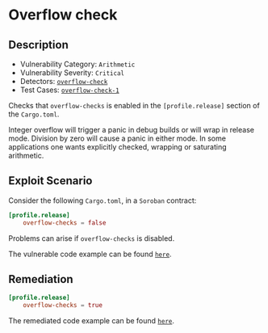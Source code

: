 # Overflow check

## Description

- Vulnerability Category: `Arithmetic`
- Vulnerability Severity: `Critical`
- Detectors: [`overflow-check`](https://github.com/CoinFabrik/scout-soroban/tree/main/detectors/overflow-check)
- Test Cases: [`overflow-check-1`](https://github.com/CoinFabrik/scout-soroban/tree/main/test-cases/overflow-check/overflow-check-1)

Checks that `overflow-checks` is enabled in the `[profile.release]` section of the `Cargo.toml`.

Integer overflow will trigger a panic in debug builds or will wrap in
release mode. Division by zero will cause a panic in either mode. In some applications one
wants explicitly checked, wrapping or saturating arithmetic.


## Exploit Scenario

Consider the following `Cargo.toml`, in a `Soroban` contract:

```toml
[profile.release]
    overflow-checks = false
```

Problems can arise if `overflow-checks` is disabled.

The vulnerable code example can be found [`here`](https://github.com/CoinFabrik/scout-soroban/tree/main/test-cases/overflow-check/overflow-check-1/vulnerable-example).

## Remediation

```toml
[profile.release]
    overflow-checks = true
```

The remediated code example can be found [`here`](https://github.com/CoinFabrik/scout-soroban/tree/main/test-cases/overflow-check/overflow-check-1/remediated-example).